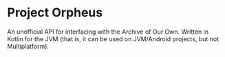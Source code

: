 # Project Orpheus

An unofficial API for interfacing with the Archive of Our Own. Written in Kotlin for the JVM (that is, it can be used on
JVM/Android projects, but not Multiplatform).
